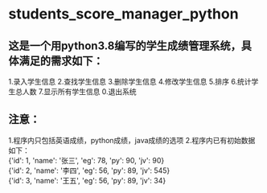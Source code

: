 # students_score_manager_python
## 这是一个用python3.8编写的学生成绩管理系统，具体满足的需求如下：
1.录入学生信息
2.查找学生信息
3.删除学生信息
4.修改学生信息
5.排序
6.统计学生总人数
7.显示所有学生信息
0.退出系统

## 注意：
1.程序内只包括英语成绩，python成绩，java成绩的选项
2.程序内已有初始数据如下：  
{'id': 1, 'name': '张三', 'eg': 78, 'py': 90, 'jv': 90}  
{'id': 2, 'name': '李四', 'eg': 56, 'py': 89, 'jv': 545}  
{'id': 3, 'name': '王五', 'eg': 56, 'py': 89, 'jv': 34}  
